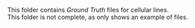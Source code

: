 This folder contains _Ground Truth_ files for cellular lines.  
This folder is not complete, as only shows an example of files.  

